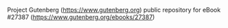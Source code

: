 Project Gutenberg (https://www.gutenberg.org) public repository for eBook #27387 (https://www.gutenberg.org/ebooks/27387)
